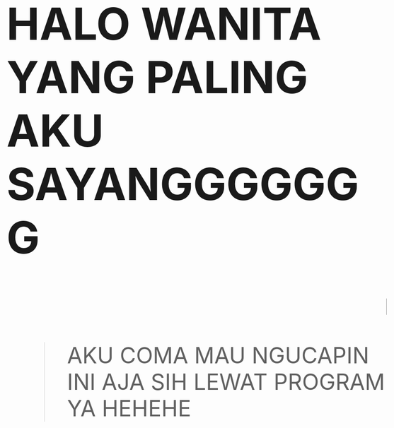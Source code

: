 <!DOCTYPE html>
<html lang="en">

<head>
    <meta charset="UTF-8">
    <meta name="viewport" content="width=device-width, initial-scale=1.0">
    <title>FOR YOU BABY</title>
</head>

<style>
    body {
        font-size: 50px;
    }
</style>

<body>
    <h1>HALO WANITA YANG PALING AKU SAYANGGGGGGG</h1> 
    <marquee>HAPPY GIRLFRIEND DAY'S MY WORLD AKU TIDAK PERNAH MENYANGKA KITA BISA SEPERTI SAAT INI BISA BERSAMA,SEMANGAT TERUS UNTUK MENGEJAR
        SEMUA YANG KAMU IMPIKAN DAN TERIMA KASIH SUDAH MEMILIH AKU UNTUK MENJADI PASANGAN KAMU.AKU SANGAT MENGHARGAI KAMU LEBIH DARI APA YANG BISA AKU 
        PERLIHATKAN KEHADIRAN KAMU SANGAT MEWARNAI HIDUP AKU DAN AKU JUGA BERHARAP ITU TIDAK HANYA UNTUK SEMENTARA </marquee>
    <blockquote>AKU COMA MAU NGUCAPIN INI AJA SIH LEWAT PROGRAM YA HEHEHE </blockquote> 
<style>
    body {
        background-image: url(https://img.freepik.com/free-vector/flat-design-wildflower-heart-background_23-2150534247.jpg?semt=ais_hybrid&w=740&q=80);}
</style>

<body>
    <audio autoplay>
        <source src="ini lag.ogg" type="audio/ogg">
        <source src="ini lag.mp3" type="audio/mpeg">
    </audio>
</body>
